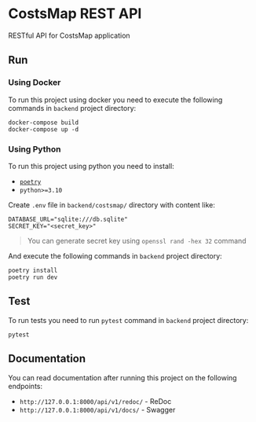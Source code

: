 # CostsMap REST API

RESTful API for CostsMap application

## Run

### Using Docker

To run this project using docker you need to execute the following commands in `backend` project directory:

```
docker-compose build
docker-compose up -d
```

### Using Python

To run this project using python you need to install:

- [`poetry`](https://python-poetry.org/docs/#installation)
- `python>=3.10`

Create `.env` file in `backend/costsmap/` directory with content like:

```
DATABASE_URL="sqlite:///db.sqlite"
SECRET_KEY="<secret_key>"
```

> You can generate secret key using `openssl rand -hex 32` command

And execute the following commands in `backend` project directory:

```
poetry install
poetry run dev
```

## Test

To run tests you need to run `pytest` command in `backend` project directory:

```
pytest
```

## Documentation

You can read documentation after running this project on the following endpoints:

- `http://127.0.0.1:8000/api/v1/redoc/` - ReDoc
- `http://127.0.0.1:8000/api/v1/docs/` - Swagger
